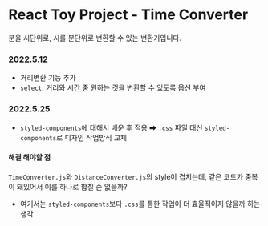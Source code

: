 # React Toy Project - Time Converter

분을 시단위로, 시를 분단위로 변환할 수 있는 변환기입니다.

### 2022.5.12

- 거리변환 기능 추가
- `select`: 거리와 시간 중 원하는 것을 변환할 수 있도록 옵션 부여

### 2022.5.25

- `styled-components`에 대해서 배운 후 적용
  ➡ `.css` 파일 대신 `styled-components`로 디자인 작업방식 교체

#### 해결 해야할 점

`TimeConverter.js`와 `DistanceConverter.js`의 style이 겹치는데, 같은 코드가 중복이 돼있어서 이를 하나로 합칠 순 없을까?

- 여기서는 `styled-components`보다 `.css`를 통한 작업이 더 효율적이지 않을까 하는 생각
